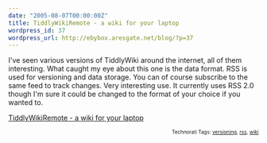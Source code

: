```yaml
---
date: "2005-08-07T00:00:00Z"
title: TiddlyWikiRemote - a wiki for your laptop
wordpress_id: 37
wordpress_url: http://ebybox.aresgate.net/blog/?p=37
---
```

I've seen various versions of TiddlyWiki around the internet, all of them interesting. What caught my eye about this one is the data format. RSS is used for versioning and data storage. You can of course subscribe to the same feed to track changes. Very interesting use. It currently uses RSS 2.0 though I'm sure it could be changed to the format of your choice if you wanted to.

<a href="http://phiffer.org/tiddly/">TiddlyWikiRemote - a wiki for your laptop</a>
<!-- technorati tags start --><p style="text-align:right;font-size:10px;">Technorati Tags: <a href="http://technorati.com/tag/versioning" rel="tag">versioning</a>, <a href="http://technorati.com/tag/rss" rel="tag">rss</a>, <a href="http://technorati.com/tag/wiki" rel="tag">wiki</a></p><!-- technorati tags end -->
